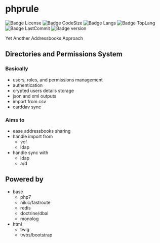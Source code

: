 # phprule
![Badge License](https://img.shields.io/github/license/smallfish500/phprule?style=plastic)
![Badge CodeSize](https://img.shields.io/github/languages/code-size/smallfish500/phprule?style=plastic)
![Badge Langs](https://img.shields.io/github/languages/count/smallfish500/phprule?style=plastic)
![Badge TopLang](https://img.shields.io/github/languages/top/smallfish500/phprule?style=plastic)
![Badge LastCommit](https://img.shields.io/github/last-commit/smallfish500/phprule?style=plastic)
![Badge version](https://img.shields.io/github/manifest-json/v/smallfish500/phprule?style=plastic)

Yet Another Addressbooks Approach

## Directories and Permissions System

### Basically
- users, roles, and permissions management
- authentication
- crypted users details storage
- json and xml outputs
- import from csv
- carddav sync

### Aims to
- ease addressbooks sharing
- handle import from
    - vcf
    - ldap
- handle sync with
    - ldap
    - a/d

## Powered by
- base
    - php7
    - nikic/fastroute
    - redis
    - doctrine/dbal
    - monolog
- html
    - twig
    - twbs/bootstrap